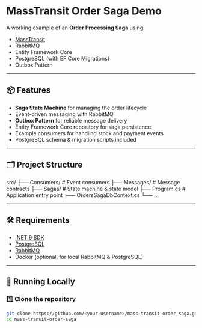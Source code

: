 # MassTransit Order Saga Demo

A working example of an **Order Processing Saga** using:
- [MassTransit](https://masstransit-project.com/)
- RabbitMQ
- Entity Framework Core
- PostgreSQL (with EF Core Migrations)
- Outbox Pattern

---

## 📦 Features
- **Saga State Machine** for managing the order lifecycle
- Event-driven messaging with RabbitMQ
- **Outbox Pattern** for reliable message delivery
- Entity Framework Core repository for saga persistence
- Example consumers for handling stock and payment events
- PostgreSQL schema & migration scripts included

---

## 🗂 Project Structure
src/
├── Consumers/ # Event consumers
├── Messages/ # Message contracts
├── Sagas/ # State machine & state model
├── Program.cs # Application entry point
├── OrdersSagaDbContext.cs
└── ...

---

## 🛠 Requirements
- [.NET 9 SDK](https://dotnet.microsoft.com/en-us/download)
- [PostgreSQL](https://www.postgresql.org/)  
- [RabbitMQ](https://www.rabbitmq.com/)  
- Docker (optional, for local RabbitMQ & PostgreSQL)

---

## 🚀 Running Locally

### 1️⃣ Clone the repository
```bash
git clone https://github.com/<your-username>/mass-transit-order-saga.git
cd mass-transit-order-saga
